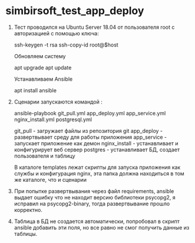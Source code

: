 # simbirsoft_test_app_deploy

1. Тест проводился на Ubuntu Server 18.04 от пользователя root c авторизацией с помощью ключа:
    
    ssh-keygen -t rsa
    ssh-copy-id root@$host

    Обновляем систему
    
    apt upgrade
    apt update

    Устанавливаем Ansible

    apt install ansible
    
2. Сценарии запускаются командой :

    ansible-playbook git_pull.yml app_deploy.yml app_service.yml nginx_install.yml postgresql.yml

    git_pull - загружает файлы из репозитория git
    app_deploy - развертвывает среду для работы приложения
    app_service - запускает приложение как демон
    nginx_install - устанавливает и конфигурирует веб сервер
    postgres - устанавливает БД, создает пользователя и таблицу

    В каталоге templates лежат скрипты для запуска приложения как службы и конфигурация nginx, эта папка должна находиться в том же каталоге, что и сценарии
    
3. При попытке развертвывания через файл requirements, ansible выдает ошибку что не находит версию библиотеки psycopg2, я исправил на psycopg2-binary, тогда развертвывание прошло корректно.
4. Таблица в БД не создается автоматически, попробовал в скрипт ansible добавить эти поля, но все равно не смог получить данные из таблицы.
